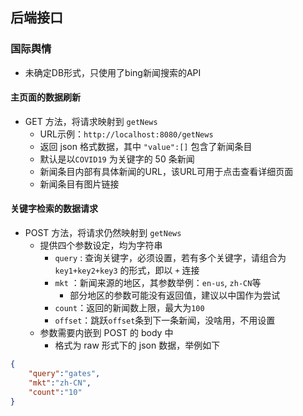## 后端接口

### 国际舆情

- 未确定DB形式，只使用了bing新闻搜索的API

#### 主页面的数据刷新

- GET 方法，将请求映射到 `getNews`
  - URL示例：`http://localhost:8080/getNews`
  - 返回 json 格式数据，其中 `"value":[]` 包含了新闻条目
  - 默认是以`COVID19` 为关键字的 50 条新闻
  - 新闻条目内部有具体新闻的URL，该URL可用于点击查看详细页面
  - 新闻条目有图片链接

#### 关键字检索的数据请求

- POST 方法，将请求仍然映射到 `getNews`
  - 提供四个参数设定，均为字符串
    - `query` : 查询关键字，必须设置，若有多个关键字，请组合为 `key1+key2+key3` 的形式，即以 `+` 连接
    - `mkt` ：新闻来源的地区，其参数举例：`en-us`, `zh-CN`等
      - 部分地区的参数可能没有返回值，建议以中国作为尝试
    - `count`：返回的新闻数上限，最大为`100`
    - `offset`：跳跃`offset`条到下一条新闻，没啥用，不用设置
  - 参数需要内嵌到 POST 的 body 中
    - 格式为 raw 形式下的 json 数据，举例如下
```json
{
	"query":"gates",
	"mkt":"zh-CN",
	"count":"10"
}
```